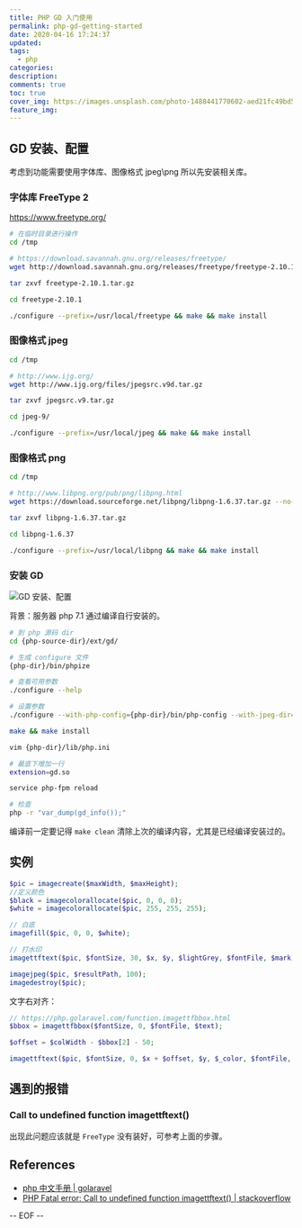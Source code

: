 ```yaml
---
title: PHP GD 入门使用
permalink: php-gd-getting-started
date: 2020-04-16 17:24:37
updated:
tags:
  - php
categories:
description:
comments: true
toc: true
cover_img: https://images.unsplash.com/photo-1488441770602-aed21fc49bd5?ixlib=rb-1.2.1&ixid=eyJhcHBfaWQiOjEyMDd9&auto=format&fit=crop&w=640&q=80
feature_img:
---
```


## GD 安装、配置

考虑到功能需要使用字体库、图像格式 jpeg\png 所以先安装相关库。

### 字体库 FreeType 2

https://www.freetype.org/

```bash
# 在临时目录进行操作
cd /tmp

# https://download.savannah.gnu.org/releases/freetype/
wget http://download.savannah.gnu.org/releases/freetype/freetype-2.10.1.tar.gz

tar zxvf freetype-2.10.1.tar.gz

cd freetype-2.10.1

./configure --prefix=/usr/local/freetype && make && make install
```

### 图像格式 jpeg

```bash
cd /tmp

# http://www.ijg.org/
wget http://www.ijg.org/files/jpegsrc.v9d.tar.gz

tar zxvf jpegsrc.v9.tar.gz

cd jpeg-9/

./configure --prefix=/usr/local/jpeg && make && make install
```

### 图像格式 png

```bash
cd /tmp

# http://www.libpng.org/pub/png/libpng.html
wget https://download.sourceforge.net/libpng/libpng-1.6.37.tar.gz --no-check-certificate

tar zxvf libpng-1.6.37.tar.gz

cd libpng-1.6.37

./configure --prefix=/usr/local/libpng && make && make install
```

### 安装 GD

![GD 安装、配置](https://user-images.githubusercontent.com/9289792/80169757-e35bc200-8618-11ea-8851-a4bc7411f6f9.png)

背景：服务器 php 7.1 通过编译自行安装的。

```bash
# 到 php 源码 dir
cd {php-source-dir}/ext/gd/

# 生成 configure 文件
{php-dir}/bin/phpize

# 查看可用参数
./configure --help

# 设置参数
./configure --with-php-config={php-dir}/bin/php-config --with-jpeg-dir=/usr/local/jpeg --with-png-dir=/usr/local/libpng --with-freetype-dir=/usr/local/freetype --enable-gd-native-ttf

make && make install

vim {php-dir}/lib/php.ini

# 最底下增加一行
extension=gd.so

service php-fpm reload

# 检查
php -r "var_dump(gd_info());"
```

编译前一定要记得 `make clean` 清除上次的编译内容，尤其是已经编译安装过的。

## 实例

```php
$pic = imagecreate($maxWidth, $maxHeight);
//定义颜色
$black = imagecolorallocate($pic, 0, 0, 0);
$white = imagecolorallocate($pic, 255, 255, 255);

// 白底
imagefill($pic, 0, 0, $white);

// 打水印
imagettftext($pic, $fontSize, 30, $x, $y, $lightGrey, $fontFile, $mark);

imagejpeg($pic, $resultPath, 100);
imagedestroy($pic);
```

文字右对齐：

```php
// https://php.golaravel.com/function.imagettfbbox.html
$bbox = imagettfbbox($fontSize, 0, $fontFile, $text);

$offset = $colWidth - $bbox[2] - 50;

imagettftext($pic, $fontSize, 0, $x + $offset, $y, $_color, $fontFile, $text);
```

## 遇到的报错

### Call to undefined function imagettftext()

出现此问题应该就是 `FreeType` 没有装好，可参考上面的步骤。

## References

- [php 中文手册 | golaravel](https://php.golaravel.com/intro.image.html)
- [PHP Fatal error: Call to undefined function imagettftext() | stackoverflow](https://stackoverflow.com/questions/7290958/php-fatal-error-call-to-undefined-function-imagettftext)

-- EOF --
